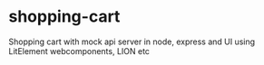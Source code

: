 # shopping-cart
Shopping cart with mock api server in node, express and UI using LitElement webcomponents, LION etc
